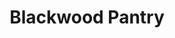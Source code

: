---
layout: post
title:  "Blackwood Pantry"
description: "Good times and casual dining with a twist go hand-in-hand at the new eat-in destination, Blackwood Pantry where staff treat you like best mates and the kitchen team are always creating something special. And something special is what you get when 3 mates from the Shire put their heads and talents together to create a place especially for those looking for a great time."
address: "5/33 Surf Ln, Cronulla NSW 2230"
image: http://www.blackwoodpantry.com.au/wp-content/themes/blackwood_pantry/images/pantry_3.jpg
link: https://squareup.com/gift/44EMK28RAJF4E/order
---